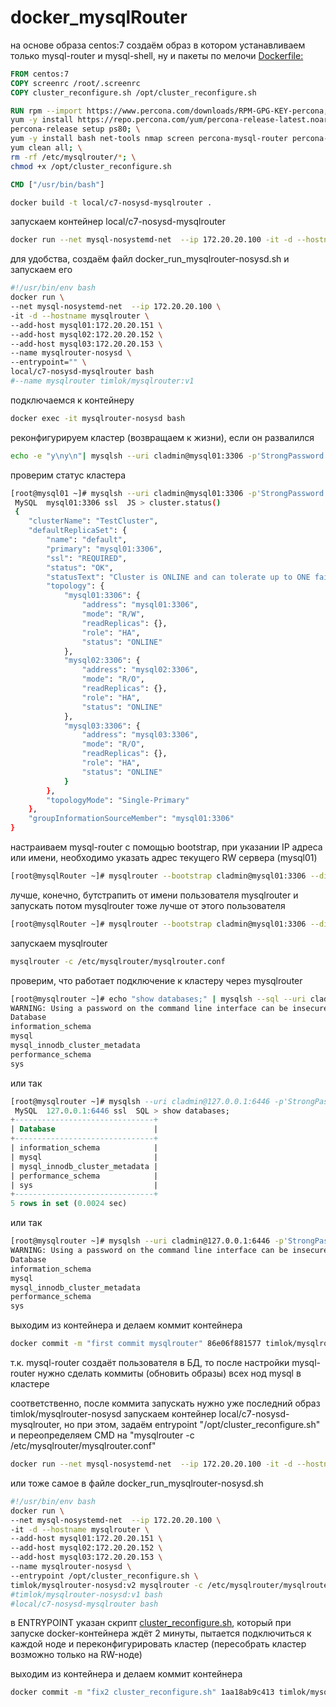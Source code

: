 # docker_mysqlRouter

на основе образа centos:7 создаём образ в котором устанавливаем только mysql-router и mysql-shell, ну и пакеты по мелочи
[Dockerfile:](/homework/31_mysql_cluster/flies/innodb_nosystemd/mysqlRouter/Dockerfile)

```dockerfile
FROM centos:7
COPY screenrc /root/.screenrc
COPY cluster_reconfigure.sh /opt/cluster_reconfigure.sh

RUN rpm --import https://www.percona.com/downloads/RPM-GPG-KEY-percona; \
yum -y install https://repo.percona.com/yum/percona-release-latest.noarch.rpm; \
percona-release setup ps80; \
yum -y install bash net-tools nmap screen percona-mysql-router percona-server-client percona-mysql-shell; \
yum clean all; \
rm -rf /etc/mysqlrouter/*; \
chmod +x /opt/cluster_reconfigure.sh

CMD ["/usr/bin/bash"]
```
```bash
docker build -t local/c7-nosysd-mysqlrouter .
```

запускаем контейнер local/c7-nosysd-mysqlrouter
```bash
docker run --net mysql-nosystemd-net  --ip 172.20.20.100 -it -d --hostname mysqlrouter --add-host mysql01:172.20.20.151 --add-host mysql02:172.20.20.152 --add-host mysql03:172.20.20.153 --name mysqlrouter-nosysd --entrypoint="" local/c7-nosysd-mysqlrouter bash
```

для удобства, создаём файл docker_run_mysqlrouter-nosysd.sh и запускаем его
```bash
#!/usr/bin/env bash
docker run \
--net mysql-nosystemd-net  --ip 172.20.20.100 \
-it -d --hostname mysqlrouter \
--add-host mysql01:172.20.20.151 \
--add-host mysql02:172.20.20.152 \
--add-host mysql03:172.20.20.153 \
--name mysqlrouter-nosysd \
--entrypoint="" \
local/c7-nosysd-mysqlrouter bash
#--name mysqlrouter timlok/mysqlrouter:v1
```

подключаемся к контейнеру
```bash
docker exec -it mysqlrouter-nosysd bash
```

реконфигурируем кластер (возвращаем к жизни), если он развалился
```bash
echo -e "y\ny\n"| mysqlsh --uri cladmin@mysql01:3306 -p'StrongPassword!#1' -e "var cluster = dba.rebootClusterFromCompleteOutage();"
```

проверим статус кластера
```bash
[root@mysql01 ~]# mysqlsh --uri cladmin@mysql01:3306 -p'StrongPassword!#1' --cluster
 MySQL  mysql01:3306 ssl  JS > cluster.status()
 {   
    "clusterName": "TestCluster",
    "defaultReplicaSet": {
        "name": "default",
        "primary": "mysql01:3306",
        "ssl": "REQUIRED",
        "status": "OK",
        "statusText": "Cluster is ONLINE and can tolerate up to ONE failure.",
        "topology": {
            "mysql01:3306": {
                "address": "mysql01:3306",
                "mode": "R/W",
                "readReplicas": {},
                "role": "HA",
                "status": "ONLINE"
            },
            "mysql02:3306": {
                "address": "mysql02:3306",
                "mode": "R/O",
                "readReplicas": {},
                "role": "HA",
                "status": "ONLINE"
            },
            "mysql03:3306": {
                "address": "mysql03:3306",
                "mode": "R/O",
                "readReplicas": {},
                "role": "HA",
                "status": "ONLINE"
            }
        },
        "topologyMode": "Single-Primary"
    },
    "groupInformationSourceMember": "mysql01:3306"
}
```

настраиваем mysql-router с помощью bootstrap, при указании IP адреса или имени, необходимо указать адрес текущего RW сервера (mysql01)
```bash
[root@mysqlRouter ~]# mysqlrouter --bootstrap cladmin@mysql01:3306 --directory /etc/mysqlrouter/ --user=root
```

лучше, конечно, бутстрапить от имени пользователя mysqlrouter и запускать потом mysqlrouter тоже лучше от этого пользователя
```bash
[root@mysqlRouter ~]# mysqlrouter --bootstrap cladmin@mysql01:3306 --directory /etc/mysqlrouter/ --user=mysqlrouter
```

запускаем mysqlrouter
```bash
mysqlrouter -c /etc/mysqlrouter/mysqlrouter.conf
```

проверим, что работает подключение к кластеру через mysqlrouter
```bash
[root@mysqlrouter ~]# echo "show databases;" | mysqlsh --sql --uri cladmin@127.0.0.1:6446 -p'StrongPassword!#1'
WARNING: Using a password on the command line interface can be insecure.
Database
information_schema
mysql
mysql_innodb_cluster_metadata
performance_schema
sys
```
или так
```sql
[root@mysqlrouter ~]# mysqlsh --uri cladmin@127.0.0.1:6446 -p'StrongPassword!#1' --sql
 MySQL  127.0.0.1:6446 ssl  SQL > show databases;
+-------------------------------+
| Database                      |
+-------------------------------+
| information_schema            |
| mysql                         |
| mysql_innodb_cluster_metadata |
| performance_schema            |
| sys                           |
+-------------------------------+
5 rows in set (0.0024 sec)
```

или так
```bash
[root@mysqlrouter ~]# mysqlsh --uri cladmin@127.0.0.1:6446 -p'StrongPassword!#1' --sql -e "show databases;"
WARNING: Using a password on the command line interface can be insecure.
Database
information_schema
mysql
mysql_innodb_cluster_metadata
performance_schema
sys
```

выходим из контейнера и делаем коммит контейнера
```bash
docker commit -m "first commit mysqlrouter" 86e06f881577 timlok/mysqlrouter-nosysd:v1
```

т.к. mysql-router создаёт пользователя в БД, то после настройки mysql-router нужно сделать коммиты (обновить образы) всех нод mysql в кластере

соответственно, после коммита запускать нужно уже последний образ timlok/mysqlrouter-nosysd
запускаем контейнер local/c7-nosysd-mysqlrouter, но при этом, задаём entrypoint "/opt/cluster_reconfigure.sh" и переопределяем CMD на "mysqlrouter -c /etc/mysqlrouter/mysqlrouter.conf"
```bash
docker run --net mysql-nosystemd-net  --ip 172.20.20.100 -it -d --hostname mysqlrouter --add-host mysql01:172.20.20.151 --add-host mysql02:172.20.20.152 --add-host mysql03:172.20.20.153 --name mysqlrouter-nosysd --entrypoint /opt/cluster_reconfigure.sh timlok/mysqlrouter-nosysd:v2 mysqlrouter -c /etc/mysqlrouter/mysqlrouter.conf
```

или тоже самое в файле docker_run_mysqlrouter-nosysd.sh
```bash
#!/usr/bin/env bash
docker run \
--net mysql-nosystemd-net  --ip 172.20.20.100 \
-it -d --hostname mysqlrouter \
--add-host mysql01:172.20.20.151 \
--add-host mysql02:172.20.20.152 \
--add-host mysql03:172.20.20.153 \
--name mysqlrouter-nosysd \
--entrypoint /opt/cluster_reconfigure.sh \
timlok/mysqlrouter-nosysd:v2 mysqlrouter -c /etc/mysqlrouter/mysqlrouter.conf
#timlok/mysqlrouter-nosysd:v1 bash
#local/c7-nosysd-mysqlrouter bash
```

в ENTRYPOINT указан скрипт [cluster_reconfigure.sh](/homework/31_mysql_cluster/flies/innodb_nosystemd/mysqlRouter/cluster_reconfigure.sh), который при запуске docker-контейнера ждёт 2 минуты, пытается подключиться к каждой ноде и переконфигурировать  кластер (пересобрать кластер возможно только на RW-ноде)

выходим из контейнера и делаем коммит контейнера
```bash
docker commit -m "fix2 cluster_reconfigure.sh" 1aa18ab9c413 timlok/mysqlrouter-nosysd:v2
```
